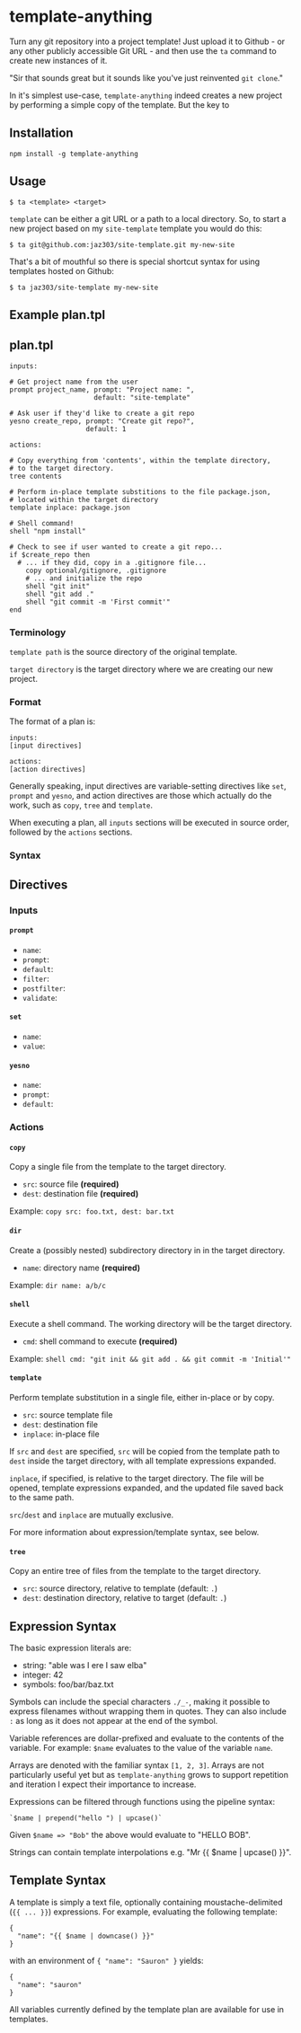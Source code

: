 # template-anything

Turn any git repository into a project template! Just upload it to Github - or any other publicly accessible Git URL - and then use the `ta` command to create new instances of it.

"Sir that sounds great but it sounds like you've just reinvented `git clone`."

In it's simplest use-case, `template-anything` indeed creates a new project by performing a simple copy of the template. But the key to 

## Installation

    npm install -g template-anything

## Usage

    $ ta <template> <target>

`template` can be either a git URL or a path to a local directory. So, to start a new project based on my `site-template` template you would do this:

    $ ta git@github.com:jaz303/site-template.git my-new-site

That's a bit of mouthful so there is special shortcut syntax for using templates hosted on Github:

    $ ta jaz303/site-template my-new-site

## Example plan.tpl

## plan.tpl

```
inputs:

# Get project name from the user
prompt project_name, prompt: "Project name: ",
                     default: "site-template"

# Ask user if they'd like to create a git repo
yesno create_repo, prompt: "Create git repo?",
                   default: 1

actions:

# Copy everything from 'contents', within the template directory,
# to the target directory.
tree contents

# Perform in-place template substitions to the file package.json,
# located within the target directory
template inplace: package.json

# Shell command!
shell "npm install"

# Check to see if user wanted to create a git repo...
if $create_repo then
  # ... if they did, copy in a .gitignore file...
    copy optional/gitignore, .gitignore
    # ... and initialize the repo
    shell "git init"
    shell "git add ."
    shell "git commit -m 'First commit'"
end
```


### Terminology

`template path` is the source directory of the original template.

`target directory` is the target directory where we are creating our new project.

### Format

The format of a plan is:

    inputs:
    [input directives]

    actions:
    [action directives]
    
Generally speaking, input directives are variable-setting directives like `set`, `prompt` and `yesno`, and action directives are those which actually do the work, such as `copy`, `tree` and `template`.

When executing a plan, all `inputs` sections will be executed in source order, followed by the `actions` sections.

### Syntax

## Directives

### Inputs

#### `prompt`

  * `name`: 
  * `prompt`: 
  * `default`: 
  * `filter`: 
  * `postfilter`:
  * `validate`:

#### `set`

  * `name`:
  * `value`:

#### `yesno`

  * `name`:
  * `prompt`:
  * `default`:

### Actions

#### `copy`

Copy a single file from the template to the target directory.

  * `src`: source file __(required)__
  * `dest`: destination file __(required)__

Example: `copy src: foo.txt, dest: bar.txt`

#### `dir`

Create a (possibly nested) subdirectory directory in in the target directory.

  * `name`: directory name __(required)__

Example: `dir name: a/b/c`

#### `shell`

Execute a shell command. The working directory will be the target directory.

  * `cmd`: shell command to execute __(required)__

Example: `shell cmd: "git init && git add . && git commit -m 'Initial'"`

#### `template`

Perform template substitution in a single file, either in-place or by copy.

  * `src`: source template file
  * `dest`: destination file
  * `inplace`: in-place file
  
If `src` and `dest` are specified, `src` will be copied from the template path to `dest` inside the target directory, with all template expressions expanded.

`inplace`, if specified, is relative to the target directory. The file will be opened, template expressions expanded, and the updated file saved back to the same path.

`src`/`dest` and `inplace` are mutually exclusive.

For more information about expression/template syntax, see below.

#### `tree`

Copy an entire tree of files from the template to the target directory.

  * `src`: source directory, relative to template (default: `.`)
  * `dest`: destination directory, relative to target (default: `.`)
  
## Expression Syntax

The basic expression literals are:

  * string: "able was I ere I saw elba"
  * integer: 42
  * symbols: foo/bar/baz.txt

Symbols can include the special characters `./_-`, making it possible to express filenames without wrapping them in quotes. They can also include `:` as long as it does not appear at the end of the symbol.

Variable references are dollar-prefixed and evaluate to the contents of the variable. For example: `$name` evaluates to the value of the variable `name`.

Arrays are denoted with the familiar syntax `[1, 2, 3]`. Arrays are not particularly useful yet but as `template-anything` grows to support repetition and iteration I expect their importance to increase.

Expressions can be filtered through functions using the pipeline syntax:

    `$name | prepend("hello ") | upcase()`

Given `$name => "Bob"` the above would evaluate to "HELLO BOB".

Strings can contain template interpolations e.g. "Mr {{ $name | upcase() }}".

## Template Syntax

A template is simply a text file, optionally containing moustache-delimited (`{{ ... }}`) expressions. For example, evaluating the following template:

    {
      "name": "{{ $name | downcase() }}"
    }
    
with an environment of `{ "name": "Sauron" }` yields:

    {
      "name": "sauron"
    }
    
All variables currently defined by the template plan are available for use in templates.
